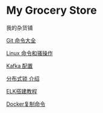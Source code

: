 # My Grocery Store
我的杂货铺

[Git 命令大全](https://github.com/FRookie/My-Grocery-Store/blob/master/Git%20%E5%91%BD%E4%BB%A4)

[Linux 命令和骚操作](https://github.com/FRookie/My-Grocery-Store/blob/master/linux%20%E5%91%BD%E4%BB%A4%E5%92%8C%E9%AA%9A%E6%93%8D%E4%BD%9C)

[Kafka 配置](https://github.com/FRookie/My-Grocery-Store/blob/master/kafka)

[分布式锁 介绍](https://github.com/FRookie/My-Grocery-Store/blob/master/distribute%20lock)

[ELK搭建教程](https://github.com/FRookie/My-Grocery-Store/blob/master/elk)

[Docker复制命令]()
